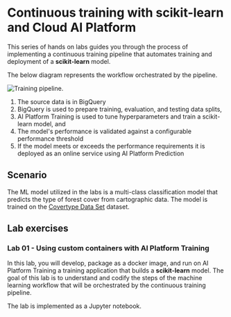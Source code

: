 # Continuous training with scikit-learn and Cloud AI Platform

This series of hands on labs guides you through the process of implementing a continuous training pipeline that automates training and deployment of a **scikit-learn** model. 

The below diagram represents the workflow orchestrated by the pipeline.

![Training pipeline](/images/kfp-caip.png).

1. The source data is in BigQuery
2. BigQuery is used to prepare training, evaluation, and testing data splits, 
3. AI Platform Training is used to tune hyperparameters and train a scikit-learn model, and
4. The model's performance is validated against a configurable performance threshold
4. If the model meets or exceeds the performance requirements it is deployed as an online service using AI Platform Prediction

## Scenario
The ML model utilized in the labs  is a multi-class classification model that predicts the type of forest cover from cartographic data. The model is trained on the [Covertype Data Set](/datasets/covertype/README.md) dataset.

## Lab exercises
### Lab 01 - Using custom containers with AI Platform Training
In this lab, you will develop, package as a docker image, and run on AI Platform Training a training application that builds a **scikit-learn** model. The goal of this lab is to understand and codify the steps of the machine learning workflow that will be orchestrated by the continuous training pipeline.

The lab is implemented as a Jupyter notebook.


